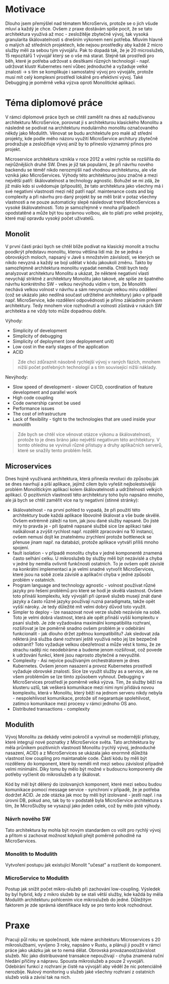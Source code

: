 # Motivace

Dlouho jsem přemýšlel nad tématem MicroServis, protože se o jich všude mluví a každý je chce. Ovšem z praxe dostávám spíše pocit, že se tato architektura využívá až moc - zesložitěje zbytečně vývoj, tak vysoká granularita škálovatelnosti s dnešním výkonem není potřeba. Mluvím hlavně o malých až středních projektech, kde nejsou prostředky aby každé 2 micro služby měli za sebou tým vývojářu. Pak to dopadá tak, že je 20 microslužeb, 15 repozitářů 1 vývojář který se o vše má starat. Stejně tak prostředí pro běh, které je potřeba udržovat s desítkami různých technologií - např. udržovat klustr Kubernetes není vůbec jednoduché a vyžaduje velké znalosti -> s tím se komplikuje i samostatný vývoj pro vývojáře, protože musí mít celý komplexní prostředí lokálně pro efektivní vývoj. Také Debugging je poměrně velká výzva oproti Monolitické aplikaci.

# Téma diplomové práce

V rámci diplomové práce bych se chtěl zaměřit na dnes až nadužívanou architekturu MicroService, porovnat ji s architekturou klasického Monolitu a následně se podívat na architekturu modulárního monolitu označovaného někdy jako Modulith. Věnovat se budu architektuře pro malé až střední projekty, kde podle mého názoru využití MicroService architury zbytečně prodražuje a zesložiťuje vývoj aniž by to přineslo významný přinos pro projekt.

Microservice architektura vznikla v roce 2012 a velmi rychle se rozšířila do nejrůžnějších druhé SW. Dnes je již tak populární, že při návrhu nového backendu se téměř nikdo nerozmýšlí nad vhodnou architekturou, ale vše vzniká jako MicroServices. Výhody této architekturou jsou značné a mezi největší patří: škálovatelnost a technology agnostic. Bohužel se mi zdá, že již málo kdo si uvědomuje (připouští), že tato architektura jako všechny má i své negativní vlastnosti mezi něž patří např. maintenance costs and big complexity a při návrhu pro daný projekt by se měli brát v potaz všechny vlastnosti a ne pouze automaticky slepě následovat trend MicroServices a vysoké škálovatelnosti. Toto je samozřejmně v mnoha případech opodstatěné a může být tou správnou volbou, ale to platí pro velké projekty, které mají opravdu vysoký počet uživatelů.

<!-- S dnešním HW již není problém mít server v konfiguraci 64 jader CPU a 0.5 TB ram, který by měl zvládnout bez větších problému libovolně složitou aplikace. -->

## Monolit

V první části práci bych se chtěl blíže podívat na klasický monolit a trochu poodkrýt představu monolitu, kterou většina lidí má: že se jedná o obrovských moloch, napsaný v Javě s množstvím závislostí, ve kterých se nikdo nevyzná a každý se bojí udělat v kódu jakoukoli změnu. Takto by samozřejmně architektura monolitu vypadat neměla. Chtěl bych tedy analyzovat architekturu Monolitu a ukázat, že některé negativní vlasti nevychájí striktně z architektury Monolitu jako takové, ale spíše ze špatného návrhu konkrétního SW - velkou nevýhodu vidím v tom, že Monolith nechává velkou volnost v návrhu a sám nevynucuje velkou míru oddělení (což se ukázalo jako nedílná součast udržitelné architektury) jako v případě např. MicroService, kde rozdělení odpovědnosti je přímo základním prvkem architektury. Tedy mnohem více rozhodnutí a volnosti zůstává v rukách SW architekta a ne vždy toto může dopadnou dobře.

Výhody:

-   Simplicity of development
-   Simplicity of debugging
-   Simplicity of deployment (one deployement unit)
-   Low cost in the early stages of the application
-   ACID

> Zde chci zdůraznit násobně rychlejší vývoj v raných fázích, mnohem nižší počet potřebných technologií a s tím související nižší náklady.

Nevýhody:

-   Slow speed of development - slower CI/CD, coordination of feature development and parallel work
-   High code coupling
-   Code ownership cannot be used
-   Performance issues
-   The cost of infrastructure
-   Lack of flexibility - tight to the technologies that are used inside your monolith

> Zde bych se chtěl více věnovat otázce výkonu a škálovatelnosti, protože to je dnes bráno jako největší negativum této architektury. V tomto ohlednu se vyvinuli různé přístupy a druhy aplikačních serverů, které se snažily tento problém řešit.

## Microservices

Dnes hojně využívaná architektura, která přinesla revoluci do způsobu jak se dnes navrhují a píší aplikace, jejímž cílem bylo vyřešit nejbolestsivější problém Monolitickým aplikací kolem škálovatelnosti a udržitelnosti velkých aplikací. O pozitivních vlastností této architektury toho bylo napsáno mnoho, ale já bych se chtěl zaměřit více na ty negativní (stinné stránky):

-   škálovatelnost - na první pohled to vypadá, že při použití této architektury bude každá aplikace libovolně škálovat a vše bude skvělé. Ovšem extrémně záleží na tom, jak jsou dané služby napsané. Do jisté míry to pravda je - při špatně napsané službě sice lze aplikaci také naškálovat a zvýšit rychlost např. rozdělit zpracování na 10 instancí, ovšem nemusí dojít ke znatelnému zrychlení protože bottleneck se přenuse jinam např. na databázi, protože aplikace vytváří příliš mnoho spojení.
-   fault isolation - v případě monolitu chyba v jedné komponentě znamená často selhání celku. U mikroslužeb by služby měli být nezávislé a chyba v jedné by neměla ovlivnit funkčnosti ostatních. To je ovšem opět závislé na konkrátní implementaci a je velmi snadné vytvořit MicroServices, které jsou na sobě zcela závislé a aplikační chyba v jedné způsobí problém v ostatních.
-   Program language and technology agnostic - volnost používat různé jazyky pro řešení problémů pro které se hodí je skvělá vlastnost. Ovšem toto přináší komplexitu, kdy vývojáři při úpravě služeb musejí znát dané jazyky a často různé jazyky používají ruzná paradigmata, takže opět vyšší nároky. Je tedy důležité mít velmi dobrý důvod toto využít.
-   Simpler to deploy - lze nasazovat nové verze služeb nezávisle na sobě. Toto je velmi dobrá vlastnost, která ale opět přináší vyšší komplexitu v psaní služeb. Je zde vyžadována maximální kompatibilita rozhraní, rozšiřovat je lze poměrně snadno ovšem problém je v odebírání funkcionalit - jak dlouho držet zpětnou kompatibilitu? Jak sledovat zda některá jiná služba dané rozhraní ještě využívá nebo jej lze bezpečně odstranit? Toto vyžaduje velkou obezřetnost a může vést k tomu, že ze strachu raději nic neodebíráme a budeme jenom rozšiřovat, což povede k udržování funkcí, které jsou naprosto zbytečné a nevyužité.
-   Complexity - Asi nejvíce používaným orchestrátorem je dnes Kubernetes. Ovšem jenom nasazení a provoz Kubernetes prostředí vyžaduje obrovské znalosti. Sice lze využít služby as a service, ale ne všem problémům se lze tímto způsobem vyhnout. Debugging v MicroServices prostředí je poměrně velká výzva. Tím, že služby běží na klusteru uzlů, tak veškerá komunikace mezi nimi nyní přidává novou komplexitu, která v Monolitu, který běží na jednom serveru nikdy nebyla - nespolehlivost komunikace, protože síť negarantuje spolehlivost, zatímco komunikace mezi procesy v rámci jednoho OS ano.
-   Distributed transactions - complexity

## Modulith

Vývoj Monolitu za dekády velmi pokročil a vyvinuli se modernější přístupy, které integrují nové poznatky z MicroService světa. Tato architektura by měla průnikem pozitivních vlastností Monolitu (rychlý vývoj, jednoduché nasazení, ACID) a z MicroServices se ukázala jako enormně důležitá vlastnost low coupling pro maintanable code. Částí kódu by měli být rozděleny do komponent, které by neměli mít mezi sebou závislost případně velmi minimální. Díky tomu by mělo být možné v budoucnu komponenty dle potřeby vyčlenit do mikroslužeb a ty škálovat.

Kód by měl být dělený do izolovaných komponent, které mezi sebou budou komunikace pomocí message service - synchroní v případě, že je potřeba dodržet ACID. Je zde otázka jak moc by měli být izolované - jestli např. i na úrovni DB, pokud ano, tak by to v podstatě byla MicroService architektura s tím, že MicroSlužby se vysazují jako jeden celek, což by mělo jisté výhody.

### Návrh nového SW

Tato architektura by mohla být novým standardem co volit pro rychlý vývoj a přitom si zachovat možnost kdykoli přejít poměrně pohodlně na MicroServices.

### Monolith to Modulith

Vytvoření postupu jak existující Monolit "učesat" a rozčlenit do komponent.

### MicroService to Modulith

Postup jak snížit počet mikro-služeb při zachování low-coupling. Výsledek by byl hybrid, kdy z mikro služeb by se stali větší služby, kde každá by měla Modulith architekturu pohlcením více mikroslužeb do jedné. Důležitým faktorem je zde správná identifikace kdy se pro tento krok rozhodnout.

# Praxe

Pracuji půl roku ve společnosti, kde máme architekturu Microservices s 20 mikroslužbami, vyvíjeno 3 roky, napsáno v Rustu, a plánuji ji použít v rámci práce jako ukázku jak se to nemá dělat. Obrovská provázanost/závislost služeb. Nic jako distribuované transakce nepoužívají - chyba znamená ruční hledání příčiny a nápravu. Spousta mikroslužeb a pouze 2 vyvojáři. Odebírání funkcí z rozhraní je čistě na vývojáří aby věděl že nic potenciálně nerozbije. Nulový monitoring u služeb jaké všechny rozhraní z ostatních služeb volá a závisí tak na nich.
